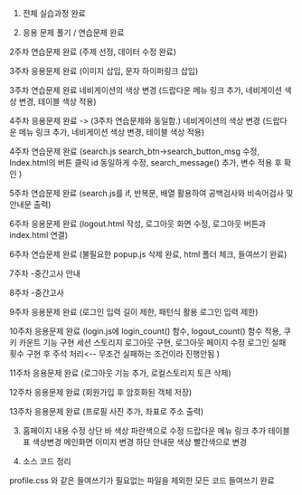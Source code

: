 
1. 전체 실습과정 완료





2. 응용 문제 풀기 / 연습문제 완료

2주차 연습문제 완료
(주제 선정, 데이터 수정 완료)

3주차 응용문제 완료
(이미지 삽입, 문자 하이퍼링크 삽입)

3주차 연습문제 완료
네비게이션의 색상 변경
(드랍다운 메뉴 링크 추가, 네비게이션 색상 변경, 테이블 색상 적용)

4주차 응용문제 완료 -> (3주차 연습문제와 동일함.)
네비게이션의 색상 변경
(드랍다운 메뉴 링크 추가, 네비게이션 색상 변경, 테이블 색상 적용)

4주차 연습문제 완료
(search.js search_btn->search_button_msg 수정, 
Index.html의 버튼 클릭 id 동일하게 수정,
search_message() 추가, 변수 적용 후 확인
)

5주차 연습문제 완료
(search.js를 if, 반복문, 배열 활용하여 공백검사와 비속어검사 및 안내문 출력)

6주차 응용문제 완료
(logout.html 작성, 로그아웃 화면 수정, 로그아웃 버튼과 index.html 연결)

6주차 연습문제 완료
(불필요한 popup.js 삭제 완료, html 폴더 체크, 들여쓰기 완료)

7주차
-중간고사 안내

8주차
-중간고사

9주차 응용문제 완료
(로그인 입력 길이 제한, 패턴식 활용 로그인 입력 제한)

10주차 응용문제 완료
(login.js에 login_count() 함수, logout_count() 함수 적용, 쿠키 카운트 기능 구현
세션 스토리지 로그아웃 구현, 로그아웃 페이지 수정
로그인 실패 횟수 구현 후 주석 처리<-- 무조건 실패하는 조건이라 진행안됨 )

11주차  응용문제 완료
(로그아웃 기능 추가, 로컬스토리지 토큰 삭제)

12주차 응용문제 완료
(회원가입 후 암호화된 객체 저장)

13주차 응용문제 완료
(프로필 사진 추가, 좌표로 주소 출력)





3. 홈페이지 내용 수정
상단 바 색상 파란색으로 수정
드랍다운 메뉴 링크 추가
테이블 표 색상변경 메인화면 이미지 변경
하단 안내문 색상 빨간색으로 변경





4. 소스 코드 정리

profile.css 와 같은 들여쓰기가 필요없는 파일을 제외한 모든 코드 들여쓰기 완료


